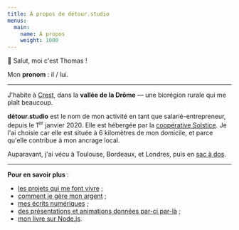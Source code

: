 ```yaml
---
title: À propos de détour.studio
menus:
  main:
    name: À propos
    weight: 1000
---
```


👋 Salut, moi c'est Thomas !

Mon **pronom** : il / lui.

---

J'habite à [Crest], dans la **vallée de la Drôme** — une biorégion rurale qui me plaît beaucoup.

**détour.studio** est le nom de mon activité en tant que salarié-entrepreneur, depuis le 1<sup>er</sup> janvier 2020.
Elle est hébergée par la [coopérative Solstice][Solstice].
Je l'ai choisie car elle est située à 6 kilomètres de mon domicile,
et parce qu'elle contribue à mon ancrage local.

Auparavant, j'ai vécu à Toulouse, Bordeaux, et Londres, puis en [sac à dos][itinérance].

---

**Pour en savoir plus** :

- [les projets qui me font vivre](/#développement-web) ;
- [comment je gère mon argent](/money/) ;
- [mes écrits numériques](https://oncletom.io) ;
- [des présentations et animations données par-ci par-là](https://oncletom.io/talks/) ;
- [mon livre sur Node.js](https://oncletom.io/node.js/).

[Crest]: https://www.openstreetmap.org/node/26694320#map=13/44.7283/5.0237
[Solstice]: https://solstice.coop
[itinérance]: https://estcequecestdutravail.xyz
